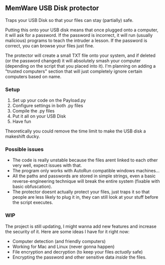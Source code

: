 ## MemWare USB Disk protector
Traps your USB Disk so that your files can stay (partially) safe.

Putting this onto your USB disk means that once plugged onto a computer, it will ask for a password. If the password is incorrect, it will run (usually malicious) programs to teach the intruder a lesson. If the password is correct, you can browse your files just fine. 

The protector will create a small TXT file onto your system, and if deleted (or the password changed) it will absolutely smash your computer (depending on the script that you placed into it). I'm planning on adding a "trusted computers" section that will just completely ignore certain computers based on name.

### Setup
1. Set up your code on the Payload.py
2. Configure settings in both .py files
3. Compile the .py files
4. Put it all on your USB Disk
5. Have fun

Theoretically you could remove the time limit to make the USB disk a makeshift ducky.

### Possible issues
- The code is really unstable because the files arent linked to each other very well, expect issues with that.
- The program only works with AutoRun compatible windows machines...
- All the paths and passwords are stored in simple strings, even a basic reverse-engineering technique will break the entire system (fixable with basic obfuscation).
- The protector doesnt actually protect your files, just traps it so that people are less likely to plug it in, they can still look at your stuff before the script executes.

### WIP
The project is still updating, I might wanna add new features and increase the security of it. Here are some ideas I have for it right now: 
- Computer detection (and friendly computers)
- Working for Mac and Linux (never gonna happen)
- File encryption and decryption (to keep your files *actually* safe)
- Encrypting the password and other sensitive data *inside* the files.
